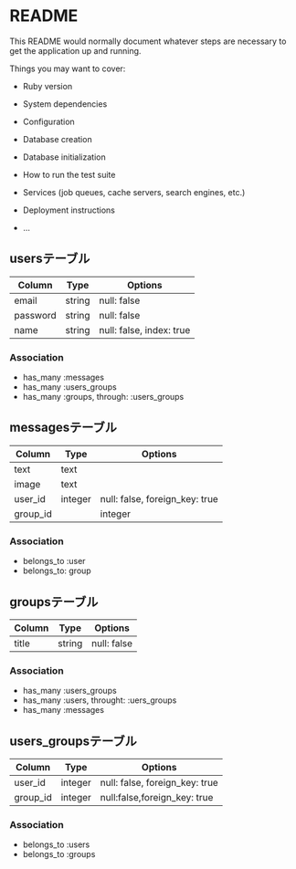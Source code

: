 # README

This README would normally document whatever steps are necessary to get the
application up and running.

Things you may want to cover:

* Ruby version

* System dependencies

* Configuration

* Database creation

* Database initialization

* How to run the test suite

* Services (job queues, cache servers, search engines, etc.)

* Deployment instructions

* ...
## usersテーブル
|Column|Type|Options|
|------|----|-------|
|email|string|null: false|
|password|string|null: false|
|name|string|null: false, index: true|
### Association
- has_many :messages
- has_many :users_groups
- has_many :groups, through: :users_groups

## messagesテーブル
|Column|Type|Options|
|------|----|-------|
|text|text||
|image|text||
|user_id|integer|null: false, foreign_key: true|
|group_id||integer|null: false, foreign_key: true|
### Association
- belongs_to :user
- belongs_to: group

## groupsテーブル
|Column|Type|Options|
|------|----|-------|
|title|string|null: false|
### Association
- has_many :users_groups
- has_many :users, throught: :uers_groups
- has_many  :messages

## users_groupsテーブル
|Column|Type|Options|
|------|----|-------|
|user_id|integer|null: false, foreign_key: true|
|group_id|integer|null:false,foreign_key: true|
### Association
- belongs_to :users
- belongs_to :groups
